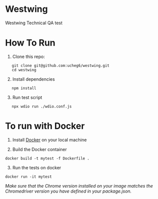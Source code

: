 # Westwing
Westwing Technical QA test

# How To Run
1. Clone this repo: 

``` 
   git clone git@github.com:ucheg6/westwing.git
   cd westwing

```

2. Install dependencies
```
   npm install
```
3. Run test script
```
   npx wdio run ./wdio.conf.js
```

# To run with Docker

1. Install [Docker](https://www.docker.com/) on your local machine

2. Build the Docker container  
```
docker build -t mytest -f Dockerfile .
```
3. Run the tests on docker

```
docker run -it mytest
```

*Make sure that the Chrome version installed on your image matches the Chromedriver version you have defined in your package.json.*